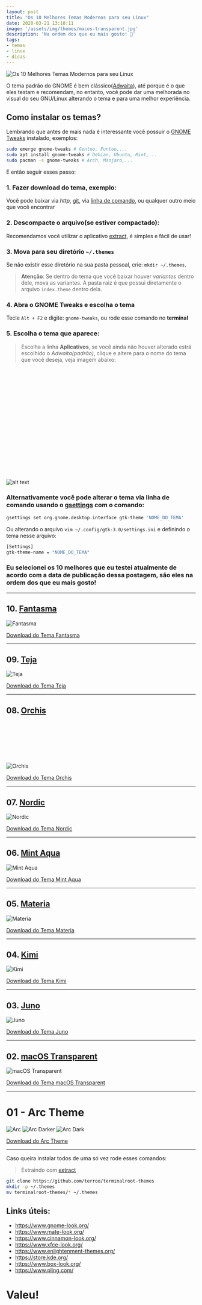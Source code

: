 ```yaml
---
layout: post
title: "Os 10 Melhores Temas Modernos para seu Linux"
date: 2020-03-21 13:10:11
image: '/assets/img/themes/macos-transparent.jpg'
description: 'Na ordem dos que eu mais gosto! 🏃️'
tags:
- temas
- linux
- dicas
---
```


![Os 10 Melhores Temas Modernos para seu Linux](/assets/img/themes/macos-transparent.jpg)

O tema padrão do GNOME é bem clássico([Adwaita](https://github.com/GNOME/gtk/tree/master/gtk/theme/Adwaita)), até porque é o que eles testam e recomendam, no entanto, você pode dar uma melhorada no visual do seu GNU/Linux alterando o tema e para uma melhor experiência.

## Como instalar os temas?
Lembrando que antes de mais nada é interessante você possuir o [GNOME Tweaks](https://github.com/GNOME/gnome-tweaks) instalado, exemplos:
```sh
sudo emerge gnome-tweaks # Gentoo, Funtoo,...
sudo apt install gnome-tweaks # Debian, Ubuntu, Mint,...
sudo pacman -s gnome-tweaks # Arch, Manjaro,...
```
E então seguir esses passo:
### 1. Fazer download do tema, exemplo:
Você pode baixar via *http*, [git](https://terminalroot.com.br/git), via [linha de comando](https://terminalroot.com.br/2019/05/aprenda-a-explorar-o-comando-wget.html), ou qualquer outro meio que você encontrar
### 2. Descompacte o arquivo(se estiver compactado):
Recomendamos você utilizar o aplicativo [extract](https://github.com/terroo/extract), é simples e fácil de usar!
### 3. Mova para seu diretório `~/.themes`
Se não existir esse diretório na sua pasta pessoal, crie: `mkdir ~/.themes`.
> **Atenção**: Se dentro do tema que você baixar houver *variantes* dentro dele, mova as variantes. A pasta raiz é que possui diretamente o arquivo `index.theme` dentro dela.

### 4. Abra o GNOME Tweaks e escolha o tema
Tecle `Alt + F2` e digite: `gnome-tweaks`, ou rode esse comando no **terminal**
### 5. Escolha o tema que aparece:
> Escolha a linha **Aplicativos**, se você ainda não houver alterado estrá escolhido o *Adwaita(padrão)*, clique e altere para o nome do tema que você deseja, veja imagem abaixo:

<!-- QUADRADO -->
<script async src="//pagead2.googlesyndication.com/pagead/js/adsbygoogle.js"></script>
<ins class="adsbygoogle"
style="display:inline-block;width:336px;height:280px"
data-ad-client="ca-pub-2838251107855362"
data-ad-slot="5351066970"></ins>
<script>
(adsbygoogle = window.adsbygoogle || []).push({});
</script>

![alt text](/assets/img/themes/gnome-tweaks.jpg)
### Alternativamente você pode alterar o tema via linha de comando usando o [gsettings](https://developer.gnome.org/GSettings/) com o comando:
```sh
gsettings set org.gnome.desktop.interface gtk-theme 'NOME_DO_TEMA'
```
Ou alterando o arquivo `vim ~/.config/gtk-3.0/settings.ini` e definindo o tema nesse arquivo:
```sh
[Settings]
gtk-theme-name = "NOME_DO_TEMA"
```

### Eu selecionei os 10 melhores que eu testei atualmente de acordo com a data de publicação dessa postagem, são eles na ordem dos que eu mais gosto!

---

## 10. [Fantasma](https://www.opencode.net/ju1464/Fantasma/tree/master/GTK-Gnome/Fantasma)
![Fantasma](/assets/img/themes/fantasma.jpg)

<a href="https://www.opencode.net/ju1464/Fantasma/tree/master/GTK-Gnome/Fantasma" class="btn btn-danger btn-lg btn-block">Download do Tema Fantasma</a>

---

## 09. [Teja](https://www.opencode.net/ju1464/Teja)
![Teja](/assets/img/themes/teja.jpg)

<a href="https://www.opencode.net/ju1464/Teja" class="btn btn-danger btn-lg btn-block">Download do Tema Teja</a>

---

## 08. [Orchis](https://github.com/vinceliuice/Orchis-theme)

<!-- LISTA MIN -->
<script async src="//pagead2.googlesyndication.com/pagead/js/adsbygoogle.js"></script>
<ins class="adsbygoogle"
style="display:inline-block;width:730px;height:95px"
data-ad-client="ca-pub-2838251107855362"
data-ad-slot="5351066970"></ins>
<script>
(adsbygoogle = window.adsbygoogle || []).push({});
</script>

![Orchis](/assets/img/themes/orchis.jpg)

<a href="https://github.com/vinceliuice/Orchis-theme" class="btn btn-danger btn-lg btn-block">Download do Tema Orchis</a>

---

## 07. [Nordic](https://github.com/EliverLara/Nordic)
![Nordic](/assets/img/themes/nordic.jpg)

<a href="https://github.com/EliverLara/Nordic" class="btn btn-danger btn-lg btn-block">Download do Tema Nordic</a>

---

## 06. [Mint Aqua](https://www.gnome-look.org/p/1175954/)
![Mint Aqua](/assets/img/themes/mint-aqua.jpg)

<a href="https://www.gnome-look.org/p/1175954/" class="btn btn-danger btn-lg btn-block">Download do Tema Mint Aqua</a>

---

## 05. [Materia](https://github.com/nana-4/materia-theme)
![Materia](/assets/img/themes/materia.jpg)

<a href="https://github.com/nana-4/materia-theme" class="btn btn-danger btn-lg btn-block">Download do Tema Materia</a>

---

## 04. [Kimi](https://github.com/EliverLara/Kimi)
![Kimi](/assets/img/themes/kimi.jpg)

<a href="https://github.com/EliverLara/Kimi" class="btn btn-danger btn-lg btn-block">Download do Tema Kimi</a>

---

## 03. [Juno](https://github.com/EliverLara/Juno)
![Juno](/assets/img/themes/juno.jpg)

<a href="https://github.com/EliverLara/Juno" class="btn btn-danger btn-lg btn-block">Download do Tema Juno</a>

<!-- RETANGULO LARGO 2 -->
<script async src="//pagead2.googlesyndication.com/pagead/js/adsbygoogle.js"></script>
<ins class="adsbygoogle"
style="display:block; text-align:center;"
data-ad-layout="in-article"
data-ad-format="fluid"
data-ad-client="ca-pub-2838251107855362"
data-ad-slot="8549252987"></ins>
<script>
(adsbygoogle = window.adsbygoogle || []).push({});
</script>

---

## 02. [macOS Transparent](https://github.com/paullinuxthemer/Mc-OS-themes)
![macOS Transparent](/assets/img/themes/macos-transparent.jpg)

<a href="https://github.com/paullinuxthemer/Mc-OS-themes" class="btn btn-danger btn-lg btn-block">Download do Tema macOS Transparent</a>

---

# 01 - Arc Theme
![Arc](/assets/img/themes/arc-theme-arc.jpg)
![Arc Darker](/assets/img/themes/arc-theme-darker.jpg)
![Arc Dark](/assets/img/themes/arc-theme-dark.jpg)

<a href="https://github.com/arc-design/arc-theme" class="btn btn-danger btn-lg btn-block">Download do Arc Theme</a>

---

<!-- RETANGULO LARGO -->
<script async src="https://pagead2.googlesyndication.com/pagead/js/adsbygoogle.js"></script>
<!-- Informat -->
<ins class="adsbygoogle"
style="display:block"
data-ad-client="ca-pub-2838251107855362"
data-ad-slot="2327980059"
data-ad-format="auto"
data-full-width-responsive="true"></ins>
<script>
(adsbygoogle = window.adsbygoogle || []).push({});
</script>

Caso queira instalar todos de uma só vez rode esses comandos:
> Extraindo com [extract](https://github.com/terroo/extract)

```sh
git clone https://github.com/terroo/terminalroot-themes
mkdir -p ~/.themes
mv terminalroot-themes/* ~/.themes
```

## Links úteis:
+ <https://www.gnome-look.org/>
+ <https://www.mate-look.org/>
+ <https://www.cinnamon-look.org/>
+ <https://www.xfce-look.org/>
+ <https://www.enlightenment-themes.org/>
+ <https://store.kde.org/>
+ <https://www.box-look.org/>
+ <https://www.pling.com/>

# Valeu! 
